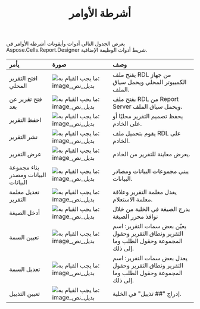 ﻿---
title: أشرطة الأوامر
type: docs
weight: 10
url: /ar/reportingservices/command-bars/
---
يعرض الجدول التالي أدوات وأيقونات أشرطة الأوامر في Aspose.Cells.Report.Designer شريط أدوات الوظيفة الإضافية.

|**يأمر** |**صورة** |**وصف** |
|:- |:- |:- |
| افتح التقرير المحلي|![ما يجب القيام به: image_بديل_نص](command-bars_1.png)| يفتح ملف RDL من جهاز الكمبيوتر المحلي ويحمل سياق الملف.|
| فتح تقرير عن بعد|![ما يجب القيام به: image_بديل_نص](command-bars_2.png)| يفتح ملف RDL من Report Server ويحمل سياق الملف.|
| احفظ التقرير|![ما يجب القيام به: image_بديل_نص](command-bars_3.png)| يحفظ تصميم التقرير محليًا أو على الخادم.|
| نشر التقرير|![ما يجب القيام به: image_بديل_نص](command-bars_4.png)| يقوم بتحميل ملف RDL على الخادم.|
|عرض التقرير|![ما يجب القيام به: image_بديل_نص](command-bars_5.png)| يعرض معاينة للتقرير من الخادم.|
| بناء مجموعة البيانات ومصدر البيانات|![ما يجب القيام به: image_بديل_نص](command-bars_6.png)| يبني مجموعات البيانات ومصادر البيانات.|
| تعديل معلمة التقرير|![ما يجب القيام به: image_بديل_نص](command-bars_7.png)| يعدل معلمة التقرير وعلاقة معلمة الاستعلام.|
| أدخل الصيغة|![ما يجب القيام به: image_بديل_نص](command-bars_8.png)| يدرج الصيغة في الخلية من خلال نوافذ محرر الصيغة|
| تعيين السمة|![ما يجب القيام به: image_بديل_نص](command-bars_9.png)| يعيّن بعض سمات التقرير: اسم التقرير ونطاق التقرير وحقول المجموعة وحقول الطلب وما إلى ذلك.|
| تعديل السمة|![ما يجب القيام به: image_بديل_نص](command-bars_10.png)| يعدل بعض سمات التقرير: اسم التقرير ونطاق التقرير وحقول المجموعة وحقول الطلب وما إلى ذلك.|
| تعيين التذييل|![ما يجب القيام به: image_بديل_نص](command-bars_11.png)| إدراج "## تذييل" في الخلية.|

